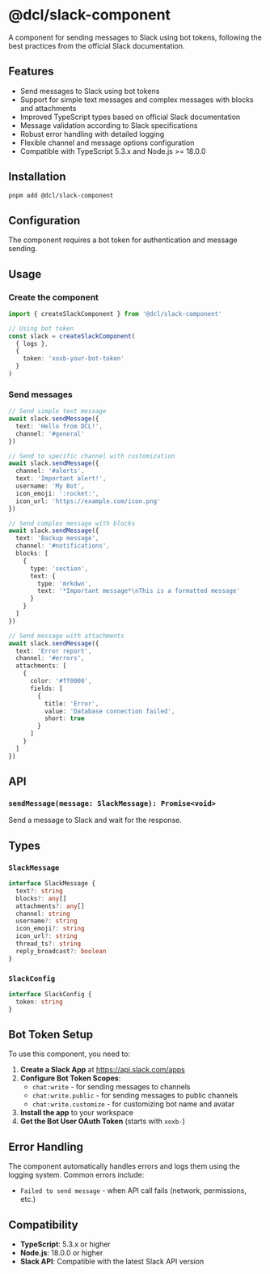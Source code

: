 # @dcl/slack-component

A component for sending messages to Slack using bot tokens, following the best practices from the official Slack documentation.

## Features

- Send messages to Slack using bot tokens
- Support for simple text messages and complex messages with blocks and attachments
- Improved TypeScript types based on official Slack documentation
- Message validation according to Slack specifications
- Robust error handling with detailed logging
- Flexible channel and message options configuration
- Compatible with TypeScript 5.3.x and Node.js >= 18.0.0

## Installation

```bash
pnpm add @dcl/slack-component
```

## Configuration

The component requires a bot token for authentication and message sending.

## Usage

### Create the component

```typescript
import { createSlackComponent } from '@dcl/slack-component'

// Using bot token
const slack = createSlackComponent(
  { logs },
  {
    token: 'xoxb-your-bot-token'
  }
)
```

### Send messages

```typescript
// Send simple text message
await slack.sendMessage({
  text: 'Hello from DCL!',
  channel: '#general'
})

// Send to specific channel with customization
await slack.sendMessage({
  channel: '#alerts',
  text: 'Important alert!',
  username: 'My Bot',
  icon_emoji: ':rocket:',
  icon_url: 'https://example.com/icon.png'
})

// Send complex message with blocks
await slack.sendMessage({
  text: 'Backup message',
  channel: '#notifications',
  blocks: [
    {
      type: 'section',
      text: {
        type: 'mrkdwn',
        text: '*Important message*\nThis is a formatted message'
      }
    }
  ]
})

// Send message with attachments
await slack.sendMessage({
  text: 'Error report',
  channel: '#errors',
  attachments: [
    {
      color: '#ff0000',
      fields: [
        {
          title: 'Error',
          value: 'Database connection failed',
          short: true
        }
      ]
    }
  ]
})
```

## API

### `sendMessage(message: SlackMessage): Promise<void>`

Send a message to Slack and wait for the response.

## Types

### `SlackMessage`

```typescript
interface SlackMessage {
  text?: string
  blocks?: any[]
  attachments?: any[]
  channel: string
  username?: string
  icon_emoji?: string
  icon_url?: string
  thread_ts?: string
  reply_broadcast?: boolean
}
```

### `SlackConfig`

```typescript
interface SlackConfig {
  token: string
}
```

## Bot Token Setup

To use this component, you need to:

1. **Create a Slack App** at https://api.slack.com/apps
2. **Configure Bot Token Scopes**:
   - `chat:write` - for sending messages to channels
   - `chat:write.public` - for sending messages to public channels
   - `chat:write.customize` - for customizing bot name and avatar
3. **Install the app** to your workspace
4. **Get the Bot User OAuth Token** (starts with `xoxb-`)

## Error Handling

The component automatically handles errors and logs them using the logging system. Common errors include:

- `Failed to send message` - when API call fails (network, permissions, etc.)

## Compatibility

- **TypeScript**: 5.3.x or higher
- **Node.js**: 18.0.0 or higher
- **Slack API**: Compatible with the latest Slack API version
